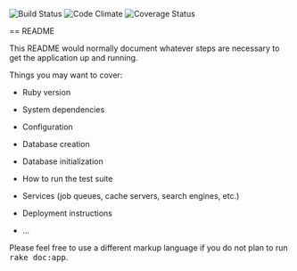 ![Build Status](https://codeship.com/projects/88422/status?branch=master)
![Code Climate](https://codeclimate.com/github/EliseFitz15/writing-on-the-wall.png)
![Coverage Status](https://coveralls.io/repos/EliseFitz15/writing-on-the-wall/badge.png)

== README

This README would normally document whatever steps are necessary to get the
application up and running.

Things you may want to cover:

* Ruby version

* System dependencies

* Configuration

* Database creation

* Database initialization

* How to run the test suite

* Services (job queues, cache servers, search engines, etc.)

* Deployment instructions

* ...


Please feel free to use a different markup language if you do not plan to run
<tt>rake doc:app</tt>.

